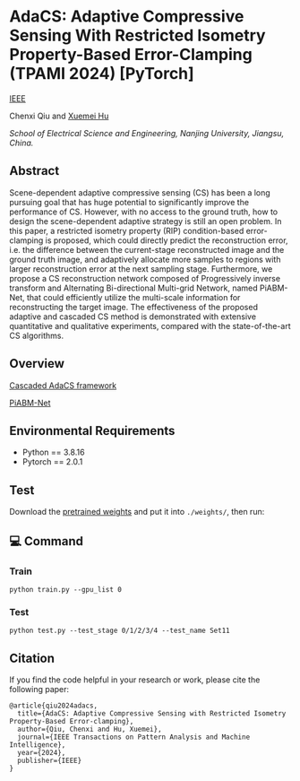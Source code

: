 # AdaCS: Adaptive Compressive Sensing With Restricted Isometry Property-Based Error-Clamping (TPAMI 2024) [PyTorch]

[IEEE](https://ieeexplore.ieee.org/document/10412658) 

Chenxi Qiu and [Xuemei Hu](https://scholar.google.com.hk/citations?hl=zh-CN&user=yZauWzEAAAAJ)

*School of Electrical Science and Engineering, Nanjing University, Jiangsu, China.*

## Abstract

Scene-dependent adaptive compressive sensing (CS) has been a long pursuing goal that has huge potential to significantly improve the performance of CS. However, with no access to the ground truth, how to design the scene-dependent adaptive strategy is still an open problem. In this paper, a restricted isometry property (RIP) condition-based error-clamping is proposed, which could directly predict the reconstruction error, i.e. the difference between the current-stage reconstructed image and the ground truth image, and adaptively allocate more samples to regions with larger reconstruction error at the next sampling stage. Furthermore, we propose a CS reconstruction network composed of Progressively inverse transform and Alternating Bi-directional Multi-grid Network, named PiABM-Net, that could efficiently utilize the multi-scale information for reconstructing the target image. The effectiveness of the proposed adaptive and cascaded CS method is demonstrated with extensive quantitative and qualitative experiments, compared with the state-of-the-art CS algorithms.

## Overview

[Cascaded AdaCS framework](figs/AdaCS.png)
 
[PiABM-Net](figs/PiABM-Net.png)

## Environmental Requirements
- Python == 3.8.16
- Pytorch == 2.0.1

## Test   

Download the [pretrained weights](https://box.nju.edu.cn/d/89dca6f22250415c9768/) and put it into `./weights/`, then run:

## :computer: Command
### Train
`python train.py --gpu_list 0`
### Test
`python test.py --test_stage 0/1/2/3/4 --test_name Set11`

## Citation

If you find the code helpful in your research or work, please cite the following paper:

```
@article{qiu2024adacs,
  title={AdaCS: Adaptive Compressive Sensing with Restricted Isometry Property-Based Error-clamping},
  author={Qiu, Chenxi and Hu, Xuemei},
  journal={IEEE Transactions on Pattern Analysis and Machine Intelligence},
  year={2024},
  publisher={IEEE}
}
```
